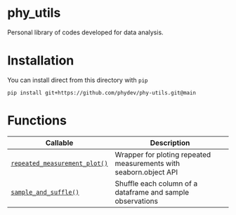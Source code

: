 # phy_utils
Personal library of codes developed for data analysis.

# Installation

You can install direct from this directory with `pip`

```pip install git+https://github.com/phydev/phy-utils.git@main```


# Functions

| Callable | Description |
| ---| --- |
| [`repeated_measurement_plot()`](https://github.com/phydev/phy_utils/blob/9a246eb0a676fbf3fe026f3ffe07e148c8bcb204/phy_utils/phy_utils.py#L4) | Wrapper for ploting repeated measurements with seaborn.object API |
| [`sample_and_suffle()`](#) | Shuffle each column of a dataframe and sample observations |

